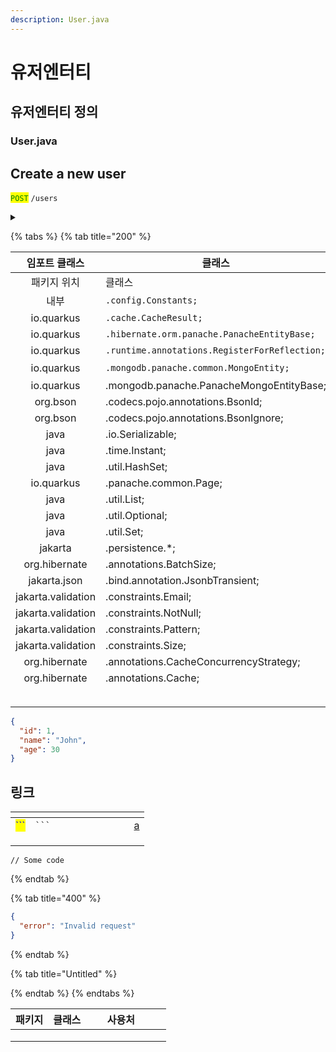 ```yaml
---
description: User.java
---
```


# 유저엔터티

## 유저엔터티 정의

### User.java

## Create a new user

<mark style="color:green;">`POST`</mark> `/users`

<details>

<summary></summary>



{% code title="" overflow="wrap" lineNumbers="true" fullWidth="true" %}
```
// Some code


```
{% endcode %}



</details>

{% tabs %}
{% tab title="200" %}
<table data-full-width="true"><thead><tr><th align="center">임포트 클래스</th><th>클래스</th><th>정의</th><th>비고</th></tr></thead><tbody><tr><td align="center">패키지 위치</td><td>클래스</td><td>정의</td><td>비고</td></tr><tr><td align="center">내부</td><td><code>.config.Constants;</code></td><td>cacheProvider</td><td>Caffeine</td></tr><tr><td align="center">io.quarkus</td><td><code>.cache.CacheResult;</code></td><td>cacheProvider</td><td>Caffeine</td></tr><tr><td align="center">io.quarkus</td><td><code>.hibernate.orm.panache.PanacheEntityBase;</code></td><td>databaseType</td><td>sql</td></tr><tr><td align="center">io.quarkus</td><td><code>.runtime.annotations.RegisterForReflection;</code></td><td>databaseType</td><td>sql</td></tr><tr><td align="center">io.quarkus</td><td><code>.mongodb.panache.common.MongoEntity;</code></td><td>databaseType</td><td><a href="undefined.md#undefined-3">ㅇㄹㅇ</a></td></tr><tr><td align="center">io.quarkus</td><td>.mongodb.panache.PanacheMongoEntityBase;</td><td>databaseType</td><td><br></td></tr><tr><td align="center">org.bson</td><td>.codecs.pojo.annotations.BsonId;</td><td>databaseType</td><td><br></td></tr><tr><td align="center">org.bson</td><td>.codecs.pojo.annotations.BsonIgnore;</td><td><br></td><td><br></td></tr><tr><td align="center">java</td><td>.io.Serializable;</td><td><br></td><td><br></td></tr><tr><td align="center">java</td><td>.time.Instant;</td><td><br></td><td><br></td></tr><tr><td align="center">java</td><td>.util.HashSet;</td><td><br></td><td><br></td></tr><tr><td align="center">io.quarkus</td><td>.panache.common.Page;</td><td><br></td><td><br></td></tr><tr><td align="center">java</td><td>.util.List;</td><td><br></td><td><br></td></tr><tr><td align="center">java</td><td>.util.Optional;</td><td><br></td><td><br></td></tr><tr><td align="center">java</td><td>.util.Set;</td><td><br></td><td><br></td></tr><tr><td align="center">jakarta</td><td>.persistence.*;</td><td><br></td><td><br></td></tr><tr><td align="center">org.hibernate</td><td>.annotations.BatchSize;</td><td><br></td><td><br></td></tr><tr><td align="center">jakarta.json</td><td>.bind.annotation.JsonbTransient;</td><td><br></td><td><br></td></tr><tr><td align="center">jakarta.validation</td><td>.constraints.Email;</td><td><br></td><td><br></td></tr><tr><td align="center">jakarta.validation</td><td>.constraints.NotNull;</td><td><br></td><td><br></td></tr><tr><td align="center">jakarta.validation</td><td>.constraints.Pattern;</td><td><br></td><td><br></td></tr><tr><td align="center">jakarta.validation</td><td>.constraints.Size;</td><td><br></td><td><br></td></tr><tr><td align="center">org.hibernate</td><td>.annotations.CacheConcurrencyStrategy;</td><td><br></td><td><br></td></tr><tr><td align="center">org.hibernate</td><td>.annotations.Cache;</td><td><br></td><td><br></td></tr><tr><td align="center"><br></td><td><br></td><td><br></td><td><br></td></tr><tr><td align="center"></td><td></td><td></td><td></td></tr></tbody></table>

```json
{
  "id": 1,
  "name": "John",
  "age": 30
}
```

## 링크

<table><thead><tr><th></th><th width="142"></th><th></th></tr></thead><tbody><tr><td><mark style="color:blue;">```</mark></td><td><code>```</code></td><td><a data-footnote-ref href="#user-content-fn-1">a</a></td></tr><tr><td></td><td></td><td></td></tr><tr><td></td><td></td><td></td></tr><tr><td></td><td></td><td></td></tr></tbody></table>

```
// Some code

```
{% endtab %}

{% tab title="400" %}
```json
{
  "error": "Invalid request"
}
```
{% endtab %}

{% tab title="Untitled" %}

{% endtab %}
{% endtabs %}



<table><thead><tr><th>패키지</th><th>클래스</th><th width="97" align="center">사용처</th><th></th></tr></thead><tbody><tr><td></td><td></td><td align="center"></td><td></td></tr><tr><td></td><td></td><td align="center"></td><td></td></tr><tr><td></td><td></td><td align="center"></td><td></td></tr></tbody></table>

[^1]: 
